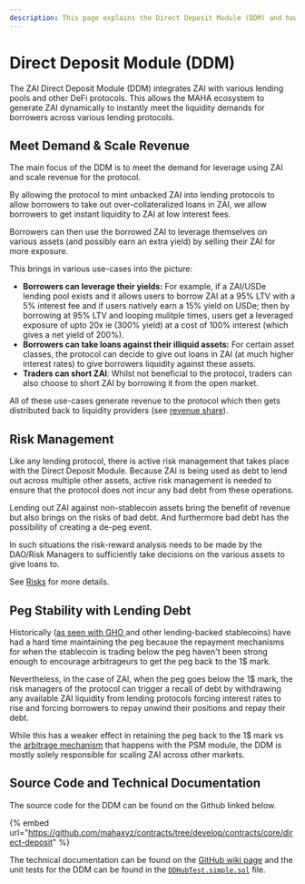 ```yaml
---
description: This page explains the Direct Deposit Module (DDM) and how it works.
---
```


# Direct Deposit Module (DDM)

The ZAI Direct Deposit Module (DDM) integrates ZAI with various lending pools and other DeFi protocols. This allows the MAHA ecosystem to generate ZAI dynamically to instantly meet the liquidity demands for borrowers across various lending protocols.

## Meet Demand & Scale Revenue

The main focus of the DDM is to meet the demand for leverage using ZAI and scale revenue for the protocol.

By allowing the protocol to mint unbacked ZAI into lending protocols to allow borrowers to take out over-collateralized loans in ZAI, we allow borrowers to get instant liquidity to ZAI at low interest fees.

Borrowers can then use the borrowed ZAI to leverage themselves on various assets (and possibly earn an extra yield) by selling their ZAI for more exposure.

This brings in various use-cases into the picture:

* **Borrowers can leverage their yields:** For example, if a ZAI/USDe lending pool exists and it allows users to borrow ZAI at a 95% LTV with a 5% interest fee and if users natively earn a 15% yield on USDe; then by borrowing at 95% LTV and looping mulitple times, users get a leveraged exposure of upto 20x ie (300% yield) at a cost of 100% interest (which gives a net yield of 200%).
* **Borrowers can take loans against their illiquid assets:** For certain asset classes, the protocol can decide to give out loans in ZAI (at much higher interest rates) to give borrowers liquidity against these assets.
* **Traders can short ZAI**: Whilst not beneficial to the protocol, traders can also choose to short ZAI by borrowing it from the open market.

All of these use-cases generate revenue to the protocol which then gets distributed back to liquidity providers (see [revenue share](../../maha-governance/revenue-share.md)).

## Risk Management

Like any lending protocol, there is active risk management that takes place with the Direct Deposit Module. Because ZAI is being used as debt to lend out across multiple other assets, active risk management is needed to ensure that the protocol does not incur any bad debt from these operations.

Lending out ZAI against non-stablecoin assets bring the benefit of revenue but also brings on the risks of bad debt. And furthermore bad debt has the possibility of creating a de-peg event.

In such situations the risk-reward analysis needs to be made by the DAO/Risk Managers to sufficiently take decisions on the various assets to give loans to.

See [Risks](../../security/risks.md) for more details.

## Peg Stability with Lending Debt

Historically ([as seen with GHO ](https://blockworks.co/news/gho-aave-peg-stablecoin-arbitrage)and other lending-backed stablecoins) have had a hard time maintaining the peg because the repayment mechanisms for when the stablecoin is trading below the peg haven't been strong enough to encourage arbitrageurs to get the peg back to the 1$ mark.

Nevertheless, in the case of ZAI, when the peg goes below the 1$ mark, the risk managers of the protocol can trigger a recall of debt by withdrawing any available ZAI liquidity from lending protocols forcing interest rates to rise and forcing borrowers to repay unwind their positions and repay their debt.

While this has a weaker effect in retaining the peg back to the 1$ mark vs the [arbitrage mechanism](peg-stablility-module-psm.md#market-arbitrage-keeps-the-peg-at-1usd) that happens with the PSM module, the DDM is mostly solely responsible for scaling ZAI across other markets.

## Source Code and Technical Documentation

The source code for the DDM can be found on the Github linked below.

{% embed url="https://github.com/mahaxyz/contracts/tree/develop/contracts/core/direct-deposit" %}

The technical documentation can be found on the [GitHub wiki page](https://github.com/mahaxyz/contracts/wiki/DDHub) and the unit tests for the DDM can be found in the [`DDHubTest.simple.sol`](https://github.com/mahaxyz/contracts/blob/master/test/foundry/DDHubTest.simple.sol) file.
